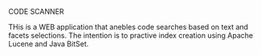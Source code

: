 CODE SCANNER 

THis is a WEB application that anebles code searches based on text and facets selections.
The intention is to practive index creation using Apache Lucene and Java BitSet.


